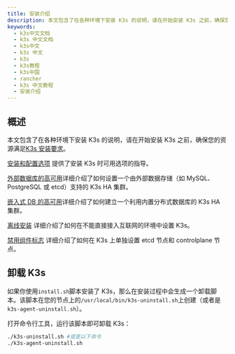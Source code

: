 ```yaml
---
title: 安装介绍
description: 本文包含了在各种环境下安装 K3s 的说明，请在开始安装 K3s 之前，确保您的资源满足K3s 安装要求。
keywords:
  - k3s中文文档
  - k3s 中文文档
  - k3s中文
  - k3s 中文
  - k3s
  - k3s教程
  - k3s中国
  - rancher
  - k3s 中文教程
  - 安装介绍
---
```


## 概述

本文包含了在各种环境下安装 K3s 的说明，请在开始安装 K3s 之前，确保您的资源满足[K3s 安装要求](/docs/k3s/installation/installation-requirements/_index)。

[安装和配置选项](/docs/k3s/installation/install-options/_index) 提供了安装 K3s 时可用选项的指导。

[外部数据库的高可用](/docs/k3s/installation/ha/_index)详细介绍了如何设置一个由外部数据存储（如 MySQL、PostgreSQL 或 etcd）支持的 K3s HA 集群。

[嵌入式 DB 的高可用](/docs/k3s/installation/ha-embedded/_index)详细介绍了如何建立一个利用内置分布式数据库的 K3s HA 集群。

[离线安装](/docs/k3s/installation/airgap/_index) 详细介绍了如何在不能直接接入互联网的环境中设置 K3s。

[禁用组件标志](/docs/k3s/installation/disable-flags/_index) 详细介绍了如何在 K3s 上单独设置 etcd 节点和 controlplane 节点。

## 卸载 K3s

如果你使用`install.sh`脚本安装了 K3s，那么在安装过程中会生成一个卸载脚本。该脚本在您的节点上的`/usr/local/bin/k3s-uninstall.sh`上创建（或者是`k3s-agent-uninstall.sh`）。

打开命令行工具，运行该脚本即可卸载 K3s：

```bash
./k3s-uninstall.sh #或是以下命令
./k3s-agent-uninstall.sh
```
